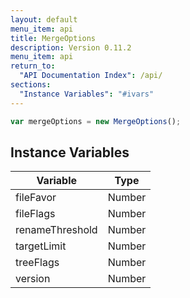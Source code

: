 ```yaml
---
layout: default
menu_item: api
title: MergeOptions
description: Version 0.11.2
menu_item: api
return_to:
  "API Documentation Index": /api/
sections:
  "Instance Variables": "#ivars"
---
```


```js
var mergeOptions = new MergeOptions();
```

## <a name="ivars"></a>Instance Variables

| Variable | Type |
| --- | --- |
| <a name="fileFavor"></a>fileFavor | Number |
| <a name="fileFlags"></a>fileFlags | Number |
| <a name="renameThreshold"></a>renameThreshold | Number |
| <a name="targetLimit"></a>targetLimit | Number |
| <a name="treeFlags"></a>treeFlags | Number |
| <a name="version"></a>version | Number |

